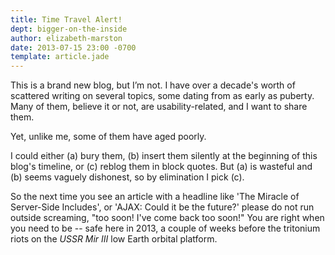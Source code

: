 ```yaml
---
title: Time Travel Alert!
dept: bigger-on-the-inside
author: elizabeth-marston
date: 2013-07-15 23:00 -0700
template: article.jade
---
```


This is a brand new blog, but I&rsquo;m not. I have over a decade's worth of scattered writing on several topics, some dating from as early as puberty. Many of them, believe it or not, are usability-related, and I want to share them.

Yet, unlike me, some of them have aged poorly.

I could either (a) bury them, (b) insert them silently at the beginning of this blog's timeline, or (c) reblog them in block quotes. But (a) is wasteful and (b) seems vaguely dishonest, so by elimination I pick (c).

So the next time you see an article with a headline like 'The Miracle of Server-Side Includes', or 'AJAX: Could it be the future?' please do not run outside screaming, "too soon! I've come back too soon!" You are right when you need to be -- safe here in 2013, a couple of weeks before the tritonium riots on the *USSR Mir III* low Earth orbital platform.



